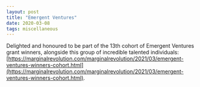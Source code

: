 ```yaml
---
layout: post
title: "Emergent Ventures"
date: 2020-03-08
tags: miscellaneous
---
```


Delighted and honoured to be part of the 13th cohort of Emergent Ventures grant winners, alongside this group of incredible talented individuals: [https://marginalrevolution.com/marginalrevolution/2021/03/emergent-ventures-winners-cohort.html](https://marginalrevolution.com/marginalrevolution/2021/03/emergent-ventures-winners-cohort.html). 
